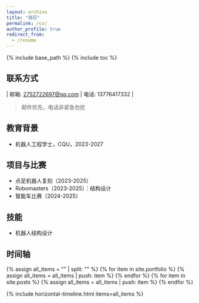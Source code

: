 ```yaml
---
layout: archive
title: "简历"
permalink: /cv/
author_profile: true
redirect_from:
  - /resume
---
```


{% include base_path %}
{% include toc %}

## 联系方式
| 邮箱: 2752722697@qq.com | 电话: 13776417332 |
> 邮件优先，电话非紧急勿扰

## 教育背景
* 机器人工程学士，CQU，2023-2027

## 项目与比赛
* 点足机器人复刻（2023-2025）
* Robomasters（2023-2025）：结构设计
* 智能车比赛（2024-2025）

## 技能
* 机器人结构设计

<!-- 综合时间轴：显示个人作品和课程作业 -->
<h2>时间轴</h2>
{% assign all_items = "" | split: "" %}
{% for item in site.portfolio %}
  {% assign all_items = all_items | push: item %}
{% endfor %}
{% for item in site.posts %}
  {% assign all_items = all_items | push: item %}
{% endfor %}

{% include horizontal-timeline.html items=all_items %}